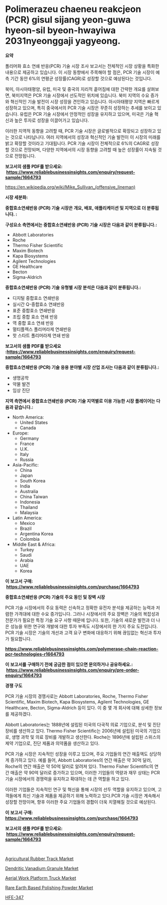 <p><h1>Polimerazeu chaeneu reakcjeon (PCR) gisul sijang yeon-guwa hyeon-sil byeon-hwayiwa 2031nyeonggaji yagyeong.</h1></p><p><strong>요약</strong></p>
<p><p>폴리머화 효소 연쇄 반응(PCR) 기술 시장 조사 보고서는 전체적인 시장 상황을 특화한 내용으로 제공하고 있습니다. 이 시장 동향에서 주목해야 할 점은, PCR 기술 시장이 예측 기간 동안 6%의 연평균 성장률(CAGR)로 성장할 것으로 예상된다는 것입니다. </p><p>북미, 아시아태평양, 유럽, 미국 및 중국의 지리적 흩어짐에 대한 간략한 개요를 살펴보면, 북미지역은 PCR 기술 시장에서 선도적인 위치에 있습니다. 북미 지역의 수요 증가와 혁신적인 기술 발전이 시장 성장을 견인하고 있습니다. 아시아태평양 지역은 빠르게 성장하고 있으며, 특히 중국에서의 PCR 기술 시장은 꾸준히 성장하는 추세를 보이고 있습니다. 유럽은 PCR 기술 시장에서 안정적인 성장을 유지하고 있으며, 미국은 기술 혁신과 높은 투자로 성장을 이끌어가고 있습니다.</p><p>이러한 지역적 동향을 고려할 때, PCR 기술 시장은 글로벌적으로 확장되고 성장하고 있는 것으로 나타납니다. 여러 지역에서의 성장과 혁신적인 기술 발전이 이 시장의 미래를 밝고 확장할 것이라고 기대됩니다. PCR 기술 시장이 전체적으로 6%의 CAGR로 성장할 것으로 전망되며, 다양한 지역에서의 시장 동향을 고려할 때 높은 성장률이 지속될 것으로 전망됩니다.</p></p>
<p><strong>보고서의 샘플 PDF를 받으세요: &nbsp;<a href="https://www.reliablebusinessinsights.com/enquiry/request-sample/1664793">https://www.reliablebusinessinsights.com/enquiry/request-sample/1664793</a></strong></p>
<p><a href="https://en.wikipedia.org/wiki/Mike_Sullivan_(offensive_lineman)">https://en.wikipedia.org/wiki/Mike_Sullivan_(offensive_lineman)</a></p>
<p><strong>시장 세분화:</strong></p>
<p><strong> 중합효소연쇄반응 (PCR) 기술 시장은 개요, 배포, 애플리케이션 및 지역으로 더 분류됩니다. :</strong></p>
<p><strong>구성요소 측면에서는 중합효소연쇄반응 (PCR) 기술 시장은 다음과 같이 분류됩니다.:</strong></p>
<p><ul><li>Abbott Laboratories</li><li>Roche</li><li>Thermo Fisher Scientific</li><li>Maxim Biotech</li><li>Kapa Biosystems</li><li>Agilent Technologies</li><li>GE Healthcare</li><li>Becton</li><li>Sigma-Aldrich</li></ul></p>
<p><strong> 중합효소연쇄반응 (PCR) 기술 유형별 시장 분석은 다음과 같이 분류됩니다.:</strong></p>
<p><ul><li>디지털 중합효소 연쇄반응</li><li>실시간 Q-중합효소 연쇄반응</li><li>표준 중합효소 연쇄반응</li><li>조립 중합 효소 연쇄 반응</li><li>역 중합 효소 연쇄 반응</li><li>멀티플렉스 폴리머라제 연쇄반응</li><li>핫 스타트 폴리머라제 연쇄 반응</li></ul></p>
<p><strong>보고서의 샘플 PDF를 받으세요 :<a href="https://www.reliablebusinessinsights.com/enquiry/request-sample/1664793">https://www.reliablebusinessinsights.com/enquiry/request-sample/1664793</a></strong></p>
<p><strong> 중합효소연쇄반응 (PCR) 기술 응용 분야별 시장 산업 조사는 다음과 같이 분류됩니다.:</strong></p>
<p><ul><li>생명공학</li><li>약물 발견</li><li>임상 진단</li></ul></p>
<p><strong>지역 측면에서 중합효소연쇄반응 (PCR) 기술 지역별로 이용 가능한 시장 플레이어는 다음과 같습니다.:</strong></p>
<p><ul>
    <li>
        North America:
        <ul>
            <li>United States</li>
            <li>Canada</li>
        </ul>
    </li>
    <li>
        Europe:
        <ul>
            <li>Germany</li>
            <li>France</li>
            <li>U.K.</li>
            <li>Italy</li>
            <li>Russia</li>
        </ul>
    </li>
    <li>
        Asia-Pacific:
        <ul>
            <li>China</li>
            <li>Japan</li>
            <li>South Korea</li>
            <li>India</li>
            <li>Australia</li>
            <li>China Taiwan</li>
            <li>Indonesia</li>
            <li>Thailand</li>
            <li>Malaysia</li>
        </ul>
    </li>
    <li>
        Latin America:
        <ul>
            <li>Mexico</li>
            <li>Brazil</li>
            <li>Argentina Korea</li>
            <li>Colombia</li>
        </ul>
    </li>
    <li>
        Middle East & Africa:
        <ul>
            <li>Turkey</li>
            <li>Saudi</li>
            <li>Arabia</li>
            <li>UAE</li>
            <li>Korea</li>
        </ul>
    </li>
    </ul></p>
<p><strong>이 보고서 구매: &nbsp;<a href="https://www.reliablebusinessinsights.com/purchase/1664793">https://www.reliablebusinessinsights.com/purchase/1664793</a></strong></p>
<p><strong>중합효소연쇄반응 (PCR) 기술의 주요 동인 및 장벽 시장</strong></p>
<p><p>PCR 기술 시장에서의 주요 동력은 신속하고 정확한 유전자 분석을 제공하는 능력과 저렴한 가격대에 대한 수요 증가입니다. 그러나 시장에서의 주요 장벽은 기술의 복잡성과 전문가가 필요한 특정 기술 요구 사항 때문에 입니다. 또한, 기술의 새로운 발전과 더 나은 성능을 위한 연구와 개발에 대한 투자 부족도 시장에서의 한 가지 주요 도전입니다. PCR 기술 시장은 기술의 개선과 고객 요구 변화에 대응하기 위해 끊임없는 혁신과 투자가 필요합니다.</p></p>
<p><strong><a href="https://www.reliablebusinessinsights.com/polymerase-chain-reaction-pcr-technologies-r1664793">https://www.reliablebusinessinsights.com/polymerase-chain-reaction-pcr-technologies-r1664793</a></strong></p>
<p><strong>이 보고서를 구매하기 전에 궁금한 점이 있으면 문의하거나 공유하세요.: &nbsp;<a href="https://www.reliablebusinessinsights.com/enquiry/pre-order-enquiry/1664793">https://www.reliablebusinessinsights.com/enquiry/pre-order-enquiry/1664793</a></strong></p>
<p><strong>경쟁 구도</strong></p>
<p><p>PCR 기술 시장의 경쟁사로는 Abbott Laboratories, Roche, Thermo Fisher Scientific, Maxim Biotech, Kapa Biosystems, Agilent Technologies, GE Healthcare, Becton, Sigma-Aldrich 등이 있다. 이 중 몇 개 회사에 대해 상세한 정보를 제공하겠다.</p><p>Abbott Laboratories는 1888년에 설립된 미국의 다국적 의료 기업으로, 분석 및 진단 장비를 생산하고 있다. Thermo Fisher Scientific는 2006년에 설립된 미국의 기업으로, 생명 과학 및 의료 장비를 개발하고 생산한다. Roche는 1896년에 설립된 스위스의 제약 기업으로, 진단 제품과 의약품을 생산하고 있다.</p><p>PCR 기술 시장은 지속적인 성장을 이루고 있으며, 주요 기업들의 연간 매출액도 상당하게 증가하고 있다. 예를 들어, Abbott Laboratories의 연간 매출은 약 30억 달러, Roche의 연간 매출은 약 50억 달러로 알려져 있다. Thermo Fisher Scientific의 연간 매출은 약 90억 달러로 증가하고 있으며, 이러한 기업들의 역량과 재무 상태는 PCR 기술 시장에서의 경쟁력을 유지하고 확대하는 데 큰 역할을 하고 있다.</p><p>이러한 기업들은 지속적인 연구 및 혁신을 통해 시장의 선두 역할을 유지하고 있으며, 고객들에게 최신 기술과 제품을 제공하기 위해 노력하고 있다.PCR 기술 시장은 계속해서 성장할 전망이며, 향후 이러한 주요 기업들의 경합이 더욱 치열해질 것으로 예상된다.</p></p>
<p><strong>이 보고서 구매: &nbsp; <a href="https://www.reliablebusinessinsights.com/purchase/1664793">https://www.reliablebusinessinsights.com/purchase/1664793</a></strong></p>
<p><strong>보고서의 샘플 PDF를 받으세요: &nbsp;<a href="https://www.reliablebusinessinsights.com/enquiry/request-sample/1664793">https://www.reliablebusinessinsights.com/enquiry/request-sample/1664793</a></strong><strong></strong></p>
<p>&nbsp;</p>
<p><p><a href="https://issuu.com/reportprime-2/docs/agricultural-rubber-track-market-size-2030.pptx">Agricultural Rubber Track Market</a></p><p><a href="https://github.com/setiawananhar13/Market-Research-Report-List-1/blob/main/dendritic-vanadium-granule-market.md">Dendritic Vanadium Granule Market</a></p><p><a href="https://issuu.com/reportprime-2/docs/aerial-work-platform-truck-market-size-2030.pptx">Aerial Work Platform Truck Market</a></p><p><a href="https://github.com/sahltyb2/Market-Research-Report-List-1/blob/main/rare-earth-based-polishing-powder-market.md">Rare Earth Based Polishing Powder Market</a></p><p><a href="https://github.com/FelipeGrrady654556/Market-Research-Report-List-2/blob/main/1771065144382.md">HFE-347</a></p></p>